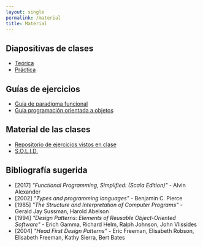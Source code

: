 ```yaml
---
layout: single
permalink: /material
title: Material
---
```


## Diapositivas de clases
- [Teórica](https://drive.google.com/drive/u/3/folders/1h0nTjJqxPlkVIyFzU2llpfi3YppZTZy-)
- [Práctica](https://drive.google.com/drive/u/3/folders/1ox6gy7qgMrBuB4CNK7UragwLiFgEBgwM)

## Guías de ejercicios
- <a target="_blanck" href="/guia-funcional"> Guía de paradigma funcional </a>
- <a target="_blanck" href="/guia-poo"> Guía programación orientada a objetos </a>

## Material de las clases
- [Repositorio de ejercicios vistos en clase](https://github.com/paradigmas-fmi/ejercicios-clases)
- [S.O.L.I.D.](https://drive.google.com/drive/folders/1zU60qaNMNBfqmOV4B_32gwWolBGQOzPR?usp=sharing)

## Bibliografía sugerida

- \[2017\] _"Functional Programming, Simplified: (Scala Edition)"_ - Alvin Alexander
- \[2002\] _"Types and programming languages"_ - Benjamin C. Pierce
- \[1985\] _"The Structure and Interpretation of Computer Programs"_ - Gerald Jay Sussman, Harold Abelson
- \[1994\] _"Design Patterns: Elements of Reusable Object-Oriented Software"_ - Erich Gamma, Richard Helm, Ralph Johnson, John Vlissides
- \[2004\] _"Head First Design Patterns"_ - Eric Freeman, Elisabeth Robson, Elisabeth Freeman, Kathy Sierra, Bert Bates
